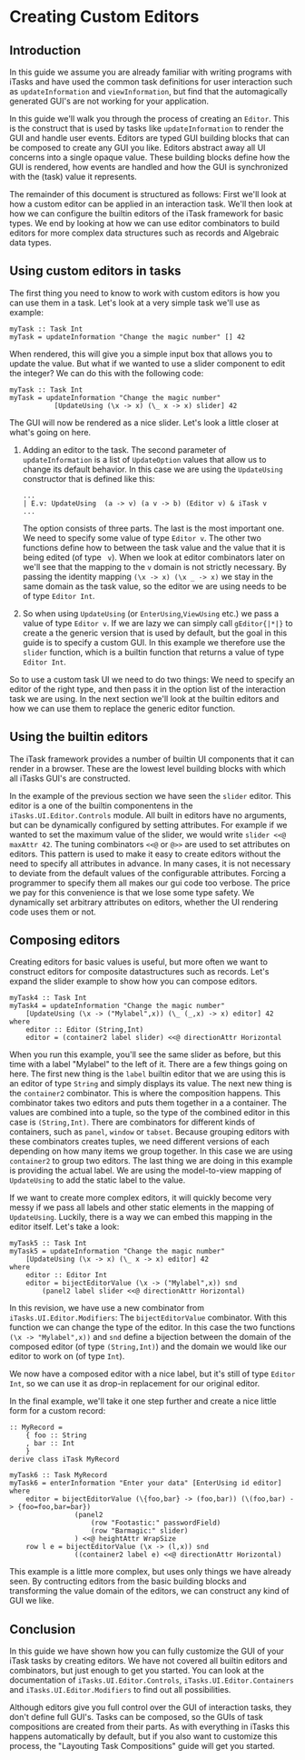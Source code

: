 # Creating Custom Editors

## Introduction
In this guide we assume you are already familiar with writing programs with iTasks and have used the common task definitions for user interaction such as `updateInformation` and `viewInformation`, but find that the automagically generated GUI's are not working for your application.

In this guide we'll walk you through the process of creating an `Editor`. This is the construct that is used by tasks like `updateInformation` to render the GUI and handle user events. Editors are typed GUI building blocks that can be composed to create any GUI you like. Editors abstract away all UI concerns into a single opaque value. These building blocks define how the GUI is rendered, how events are handled and how the GUI is synchronized with the (task) value it represents.

The remainder of this document is structured as follows: First we'll look at how a custom editor can be applied in an interaction task. We'll then look at how we can configure the builtin editors of the iTask framework for basic types. We end by looking at how we can use editor combinators to build editors for more complex data structures such as records and Algebraic data types.

## Using custom editors in tasks

The first thing you need to know to work with custom editors is how you can use them in a task. Let's look at a very simple task we'll use as example:

```Clean
myTask :: Task Int
myTask = updateInformation "Change the magic number" [] 42
```

When rendered, this will give you a simple input box that allows you to update the value. But what if we wanted to use a slider component to edit the integer? We can do this with the following code:

```Clean
myTask :: Task Int
myTask = updateInformation "Change the magic number"
           [UpdateUsing (\x -> x) (\_ x -> x) slider] 42
```

The GUI will now be rendered as a nice slider. Let's look a little closer at what's going on here.

1. Adding an editor to the task. The second parameter of `updateInformation` is a list of `UpdateOption` values that allow us to change its default behavior. In this case we are using the `UpdateUsing` constructor that is defined like this:

   ```Clean
   ...
   | E.v: UpdateUsing  (a -> v) (a v -> b) (Editor v) & iTask v
   ...
   ```

   The option consists of three parts. The last is the most important one. We need to specify some value of type `Editor v`. The other two functions define how to between the task value and the value that it is being edited (of type ` v`). When we look at editor combinators later on we'll see that the mapping to the  `v` domain is not strictly necessary. By passing the identity mapping `(\x -> x) (\x _ -> x)` we stay in the same domain as the task value, so the editor we are using needs to be of type `Editor Int`. 

2. So when using  `UpdateUsing` (or `EnterUsing`,`ViewUsing` etc.) we pass a value of type `Editor v`. If we are lazy we can simply call `gEditor{|*|}` to create a the generic version that is used by default, but the goal in this guide is to specify a custom GUI. In this example we therefore use the `slider` function, which is a builtin function that returns a value of type `Editor Int`.

So to use a custom task UI we need to do two things: We need to specify an editor of the right type, and then pass it in the option list of the interaction task we are using. In the next section we'll look at the builtin editors and how we can use them to replace the generic editor function.

## Using the builtin editors

The iTask framework provides a number of builtin UI components that it can render in a browser. These are the lowest level building blocks with which all iTasks GUI's are constructed.

In the example of the previous section we have seen the `slider` editor. This editor is a one of the builtin componentens in the `iTasks.UI.Editor.Controls` module. All built in editors have no arguments, but can be dynamically configured by setting attributes. For example if we wanted to set the maximum value of the slider, we would write `slider <<@ maxAttr 42`. The tuning combinators `<<@` or `@>>` are used to set attributes on editors. This pattern is used to make it easy to create editors without the need to specify all attributes in advance. In many cases, it is not necessary to deviate from the default values of the configurable attributes. Forcing a programmer to specify them all makes our gui code too verbose. The price we pay for this convenience is that we lose some type safety. We dynamically set arbitrary attributes on editors, whether the UI rendering code uses them or not. 

## Composing editors

Creating editors for basic values is useful, but more often we want to construct editors for composite datastructures such as records. Let's expand the slider example to show how you can compose editors.

```Clean
myTask4 :: Task Int
myTask4 = updateInformation "Change the magic number"
    [UpdateUsing (\x -> ("Mylabel",x)) (\_ (_,x) -> x) editor] 42
where
    editor :: Editor (String,Int)
    editor = (container2 label slider) <<@ directionAttr Horizontal
```

When you run this example, you'll see the same slider as before, but this time with a label "Mylabel" to the left of it. There are a few things going on here. The first new thing is the `label` builtin editor that we are using this is an editor of type `String` and simply displays its value. The next new thing is the `container2` combinator. This is where the composition happens. This combinator takes two editors and puts them together in a a container. The values are combined into a tuple, so the type of the combined editor in this case is `(String,Int)`.  There are combinators for different kinds of containers, such as `panel`, `window` or `tabset`. Because grouping editors with these combinators creates tuples, we need different versions of each depending on how many items we group together. In this case we are using `container2` to group two editors. The last thing we are doing in this example is providing the actual label. We are using the model-to-view mapping of `UpdateUsing` to add the static label to the value.

If we want to create more complex editors, it will quickly become very messy if we pass all labels and other static elements in the mapping of `UpdateUsing`. Luckily, there is a way we can embed this mapping in the editor itself. Let's take a look:

```Clean
myTask5 :: Task Int
myTask5 = updateInformation "Change the magic number"
    [UpdateUsing (\x -> x) (\_ x -> x) editor] 42
where
    editor :: Editor Int
    editor = bijectEditorValue (\x -> ("Mylabel",x)) snd
        (panel2 label slider <<@ directionAttr Horizontal)
```

In this revision, we have use a new combinator from `iTasks.UI.Editor.Modifiers`: The `bijectEditorValue` combinator. With this function we can change the type of the editor. In this case the two functions `(\x -> "Mylabel",x))` and `snd` define a bijection between the domain of the composed editor (of type `(String,Int)`) and the domain we would like our editor to work on (of type `Int`).

We now have a composed editor with a nice label, but it's still of type `Editor Int`, so we can use it as drop-in replacement for our original editor.

In the final example, we'll take it one step further and create a nice little form for a custom record:

```Clean
:: MyRecord =
    { foo :: String 
    , bar :: Int
    }
derive class iTask MyRecord

myTask6 :: Task MyRecord
myTask6 = enterInformation "Enter your data" [EnterUsing id editor]
where
    editor = bijectEditorValue (\{foo,bar} -> (foo,bar)) (\(foo,bar) -> {foo=foo,bar=bar})
                (panel2
                    (row "Footastic:" passwordField)
                    (row "Barmagic:" slider)
                ) <<@ heightAttr WrapSize
    row l e = bijectEditorValue (\x -> (l,x)) snd
                ((container2 label e) <<@ directionAttr Horizontal)
```

This example is a little more complex, but uses only things we have already seen. By contructing editors from the basic building blocks and transforming the value domain of the editors, we can construct any kind of GUI we like.

## Conclusion

In this guide we have shown how you can fully customize the GUI of your iTask tasks by creating editors. We have not covered all builtin editors and combinators, but just enough to get you started. You can look at the  documentation of `iTasks.UI.Editor.Controls`, `iTasks.UI.Editor.Containers` and `iTasks.UI.Editor.Modifiers` to find out all possibilities.

Although editors give you full control over the GUI of interaction tasks, they don't define full GUI's. Tasks can be composed, so the GUIs of task compositions are created from their parts. As with everything in iTasks this happens automatically by default, but if you also want to customize this process, the "Layouting Task Compositions" guide will get you started.
